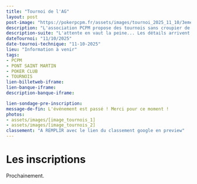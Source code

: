 ```yaml
---
title: "Tournoi de l'AG"
layout: post
post-image: "https://pokerpcpm.fr/assets/images/tournoi_2025_11_10/3eme_pcpm_ag.png"
description: "L'association PCPM propose des tournois sans croupier de poker Texas hold'em. Pour plus d'informations consultez nos règlements"
description-suite: "L'attente en vaut la peine... Les détails arrivent très bientôt ! Restez connectés."
dateTournoi: "11/10/2025"
date-tournoi-technique: "11-10-2025"
lieu: "Information à venir"
tags:
- PCPM
- PONT SAINT MARTIN
- POKER CLUB
- TOURNOIS
lien-billetweb-iframe: 
lien-banque-iframe: 
description-banque-iframe: 

lien-sondage-pre-inscription: 
message-de-fin: L'événement est passé ! Merci pour ce moment !
photos: 
- assets/images/[image_tournois_1]
- assets/images/[image_tournois_2]
classement: "A REMPLIR avec le lien du classement google en preview"
---
```


# Les inscriptions

Prochainement.
